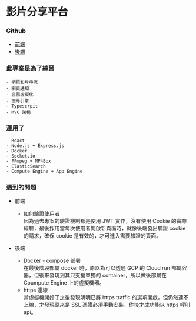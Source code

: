 # 影片分享平台

### Github
  - [前端](https://github.com/wei02427/Video-Share)
  - [後端](https://github.com/wei02427/Video-Platform-Backend)

### 此專案是為了練習
    - 網頁影片串流
    - 網頁通知
    - 容器虛擬化
    - 搜尋引擎
    - Typescrpit
    - MVC 架構

### 運用了
    - React 
    - Node.js + Express.js
    - Docker
    - Socket.io
    - FFmpeg + MP4Box
    - ElasticSearch
    - Compute Engine + App Engine


### 遇到的問題
- 前端  
  - 如何驗證使用者  
    因為過去專案的驗證機制都是使用 JWT 實作，沒有使用 Cookie 的實際經驗，最後採用當每次使用者開啟新頁面時，就像後端發出驗證 cookie 的請求，確保 cookie 是有效的，才可進入需要驗證的頁面。

- 後端  
  - Docker - compose 部署  
    在最後階段部屬 docker 時，原以為可以透過 GCP 的 Cloud run 部屬容器，但後來發現到其只支援單獨的 container，所以做後部屬在 Coumpute Engine 上的虛擬機器。
  - https 連線  
    當虛擬機開好了之後發現明明已將 https traffic 的選項開啟，但仍然連不上線，才發現原來是 SSL 憑證必須手動安裝，作後才成功能以 https 呼叫 api。


